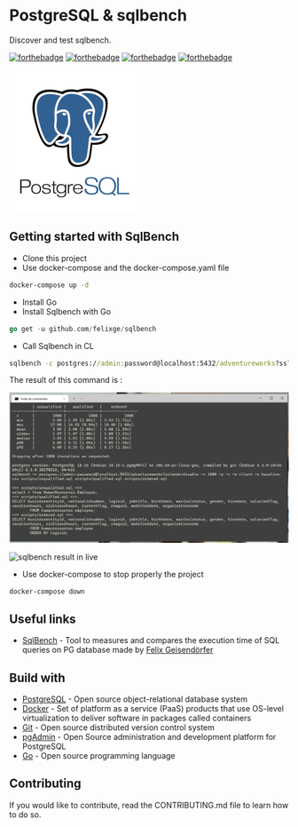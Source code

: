 # PostgreSQL & sqlbench

Discover and test sqlbench.

[![forthebadge](https://forthebadge.com/images/badges/you-didnt-ask-for-this.svg)](http://forthebadge.com) [![forthebadge](https://forthebadge.com/images/badges/contains-technical-debt.svg)](http://forthebadge.com)  [![forthebadge](https://forthebadge.com/images/badges/check-it-out.svg)](http://forthebadge.com)  [![forthebadge](https://forthebadge.com/images/badges/built-with-love.svg)](http://forthebadge.com)

![PostgreSQL](./images/postgresql-logo-256.png)

## Getting started with SqlBench

* Clone this project
* Use docker-compose and the docker-compose.yaml file

```bat
docker-compose up -d
```

* Install Go
* Install Sqlbench with Go

```go
go get -u github.com/felixge/sqlbench
```

* Call Sqlbench in CL

```bat
sqlbench -c postgres://admin:password@localhost:5432/adventureworks?sslmode=disable -n 1000 -p -v -m client -o baseline.csv scripts/unqualified.sql scripts/qualified.sql scripts/ordered.sql
```

The result of this command is :

![sqlbench result](./images/result.png)

![sqlbench result in live](./images/sqlbench.gif)

* Use docker-compose to stop properly the project

```bat
docker-compose down
```

## Useful links

* [SqlBench](https://github.com/felixge/sqlbench) - Tool to measures and compares the execution time of SQL queries on PG database made by [Felix Geisendörfer](https://github.com/felixge)

## Build with

* [PostgreSQL](https://www.postgresql.org) - Open source object-relational database system
* [Docker](https://www.docker.com/) - Set of platform as a service (PaaS) products that use OS-level virtualization to deliver software in packages called containers
* [Git](https://git-scm.com) - Open source distributed version control system
* [pgAdmin](https://www.pgadmin.org/) - Open Source administration and development platform for PostgreSQL
* [Go](https://golang.org/) - Open source programming language 

## Contributing

If you would like to contribute, read the CONTRIBUTING.md file to learn how to do so.
